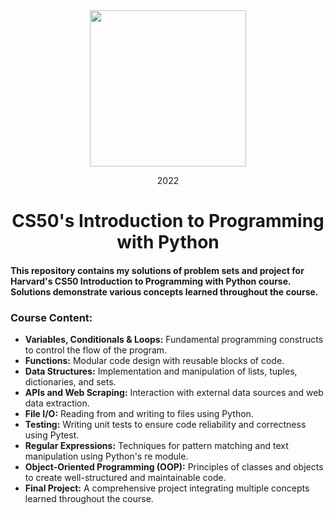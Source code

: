  <div align=center>
    <img src="https://upload.wikimedia.org/wikipedia/commons/thumb/c/cc/Harvard_University_coat_of_arms.svg/800px-Harvard_University_coat_of_arms.svg.png" height=250>
    <p> 2022</p>
    <h1> CS50's Introduction to Programming with Python </h1>
</div>

#### This repository contains my solutions of problem sets and project for Harvard's CS50 Introduction to Programming with Python course. Solutions demonstrate various concepts learned throughout the course. 

### Course Content:
- **Variables, Conditionals & Loops:** Fundamental programming constructs to control the flow of the program.
- **Functions:** Modular code design with reusable blocks of code.
- **Data Structures:** Implementation and manipulation of lists, tuples, dictionaries, and sets.
- **APIs and Web Scraping:** Interaction with external data sources and web data extraction.
- **File I/O:** Reading from and writing to files using Python.
- **Testing:** Writing unit tests to ensure code reliability and correctness using Pytest.
- **Regular Expressions:** Techniques for pattern matching and text manipulation using Python's re module.
- **Object-Oriented Programming (OOP):** Principles of classes and objects to create well-structured and maintainable code.
- **Final Project:** A comprehensive project integrating multiple concepts learned throughout the course.
